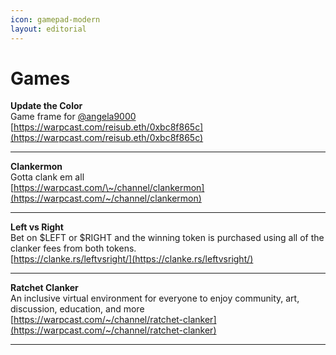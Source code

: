 ```yaml
---
icon: gamepad-modern
layout: editorial
---
```


# Games

**Update the Color**\
Game frame for <a href="https://warpcast.com/angela9000">@angela9000</a>\
[https://warpcast.com/reisub.eth/0xbc8f865c](https://warpcast.com/reisub.eth/0xbc8f865c)

***

**Clankermon**\
Gotta clank em all\
[https://warpcast.com/\~/channel/clankermon](https://warpcast.com/~/channel/clankermon)

***

**Left vs Right**\
Bet on $LEFT or $RIGHT and the winning token is purchased using all of the clanker fees from both tokens.\
[https://clanke.rs/leftvsright/](https://clanke.rs/leftvsright/)

***

**Ratchet Clanker**\
An inclusive virtual environment for everyone to enjoy community, art, discussion, education, and more\
[https://warpcast.com/~/channel/ratchet-clanker](https://warpcast.com/~/channel/ratchet-clanker)

***
